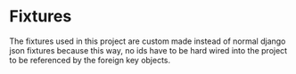 # Fixtures

The fixtures used in this project are custom made instead of normal django
json fixtures because this way, no ids have to be hard wired into the project
to be referenced by the foreign key objects.
